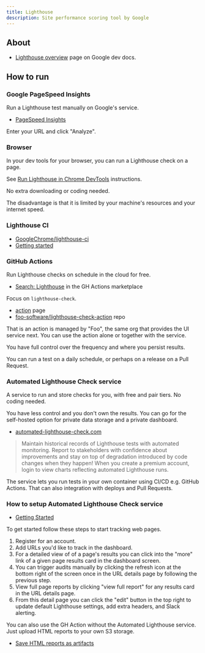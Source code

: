 ```yaml
---
title: Lighthouse
description: Site performance scoring tool by Google
---
```


## About

- [Lighthouse overview](https://developers.google.com/web/tools/lighthouse) page on Google dev docs.


## How to run

### Google PageSpeed Insights

Run a Lighthouse test manually on Google's service.

- [PageSpeed Insights](https://developers.google.com/speed/pagespeed/insights/)

Enter your URL and click "Analyze".

### Browser

In your dev tools for your browser, you can run a Lighthouse check on a page. 

See [Run Lighthouse in Chrome DevTools](https://developers.google.com/web/tools/lighthouse#devtools) instructions.

No extra downloading or coding needed.

The disadvantage is that it is limited by your machine's resources and your internet speed.

### Lighthouse CI

- [GoogleChrome/lighthouse-ci](https://github.com/GoogleChrome/lighthouse-ci)
- [Getting started](https://github.com/GoogleChrome/lighthouse-ci/blob/master/docs/getting-started.md)

### GitHub Actions

Run Lighthouse checks on schedule in the cloud for free.

- [Search: Lighthouse](https://github.com/marketplace?query=lighthouse) in the GH Actions marketplace

Focus on `lighthouse-check`.

- [action](https://github.com/marketplace/actions/lighthouse-check) page
- [foo-software/lighthouse-check-action](https://github.com/foo-software/lighthouse-check-action) repo

That is an action is managed by "Foo", the same org that provides the UI service next. You can use the action alone or together with the service.

You have full control over the frequency and where you persist results.

You can run a test on a daily schedule, or perhaps on a release on a Pull Request.

### Automated Lighthouse Check service

A service to run and store checks for you, with free and pair tiers. No coding needed. 

You have less control and you don't own the results. You can go for the self-hosted option for private data storage and a private dashboard.

- [automated-lighthouse-check.com](https://www.automated-lighthouse-check.com/)

> Maintain historical records of Lighthouse tests with automated monitoring. Report to stakeholders with confidence about improvements and stay on top of degradation introduced by code changes when they happen! When you create a premium account, login to view charts reflecting automated Lighthouse runs.

The service lets you run tests in your own container using CI/CD e.g. GitHub Actions. That can also integration with deploys and Pull Requests.

### How to setup Automated Lighthouse Check service

- [Getting Started](https://www.foo.software/automated-lighthouse-check-getting-started/)

To get started follow these steps to start tracking web pages.

1. Register for an account.
1. Add URLs you'd like to track in the dashboard.
1. For a detailed view of of a page's results you can click into the "more" link of a given page results card in the dashboard screen.
1. You can trigger audits manually by clicking the refresh icon at the bottom right of the screen once in the URL details page by following the previous step.
1. View full page reports by clicking "view full report" for any results card in the URL details page.
1. From this detail page you can click the "edit" button in the top right to update default Lighthouse settings, add extra headers, and Slack alerting.

You can also use the GH Action without the Automated Lighthouse service. Just upload HTML reports to your own S3 storage.

- [Save HTML reports as artifacts](https://github.com/marketplace/actions/lighthouse-check#screenshot-save-html-reports-as-artifacts)
